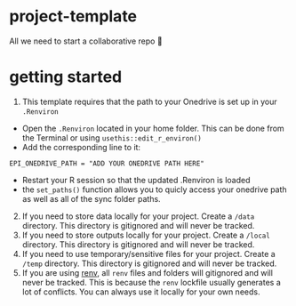 # project-template
All we need to start a collaborative repo :rocket:

# getting started

1. This template requires that the path to your Onedrive is set up in your `.Renviron`
  - Open the `.Renviron` located in your home folder. This can be done from the Terminal or using `usethis::edit_r_environ()`
  - Add the corresponding line to it:
```
EPI_ONEDRIVE_PATH = "ADD YOUR ONEDRIVE PATH HERE"

```
  - Restart your R session so that the updated .Renviron is loaded
  - the `set_paths()` function allows you to quicly access your onedrive path as well as all of the sync folder paths. 
  
2. If you need to store data locally for your project. Create a `/data` directory. This directory is gitignored and will never be tracked.
3. If you need to store outputs locally for your project. Create a `/local` directory. This directory is gitignored and will never be tracked.
5. If you need to use temporary/sensitive files for your project. Create a `/temp` directory. This directory is gitignored and will never be tracked.
6. If you are using [renv](https://cran.r-project.org/web/packages/renv/index.html), all `renv` files and folders will gitignored and will never be tracked. This is because the `renv` lockfile usually generates a lot of conflicts. You can always use it locally for your own needs.
